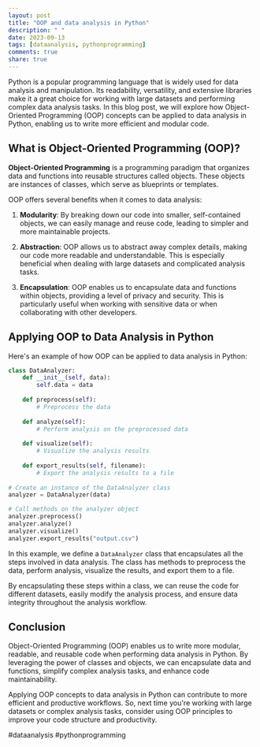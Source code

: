 ```yaml
---
layout: post
title: "OOP and data analysis in Python"
description: " "
date: 2023-09-13
tags: [dataanalysis, pythonprogramming]
comments: true
share: true
---
```


Python is a popular programming language that is widely used for data analysis and manipulation. Its readability, versatility, and extensive libraries make it a great choice for working with large datasets and performing complex data analysis tasks. In this blog post, we will explore how Object-Oriented Programming (OOP) concepts can be applied to data analysis in Python, enabling us to write more efficient and modular code.

## What is Object-Oriented Programming (OOP)?

**Object-Oriented Programming** is a programming paradigm that organizes data and functions into reusable structures called objects. These objects are instances of classes, which serve as blueprints or templates.

OOP offers several benefits when it comes to data analysis:

1. **Modularity**: By breaking down our code into smaller, self-contained objects, we can easily manage and reuse code, leading to simpler and more maintainable projects.

2. **Abstraction**: OOP allows us to abstract away complex details, making our code more readable and understandable. This is especially beneficial when dealing with large datasets and complicated analysis tasks.

3. **Encapsulation**: OOP enables us to encapsulate data and functions within objects, providing a level of privacy and security. This is particularly useful when working with sensitive data or when collaborating with other developers.

## Applying OOP to Data Analysis in Python

Here's an example of how OOP can be applied to data analysis in Python:

```python
class DataAnalyzer:
    def __init__(self, data):
        self.data = data
    
    def preprocess(self):
        # Preprocess the data
        
    def analyze(self):
        # Perform analysis on the preprocessed data
        
    def visualize(self):
        # Visualize the analysis results
        
    def export_results(self, filename):
        # Export the analysis results to a file
    
# Create an instance of the DataAnalyzer class
analyzer = DataAnalyzer(data)

# Call methods on the analyzer object
analyzer.preprocess()
analyzer.analyze()
analyzer.visualize()
analyzer.export_results("output.csv")
```

In this example, we define a `DataAnalyzer` class that encapsulates all the steps involved in data analysis. The class has methods to preprocess the data, perform analysis, visualize the results, and export them to a file.

By encapsulating these steps within a class, we can reuse the code for different datasets, easily modify the analysis process, and ensure data integrity throughout the analysis workflow.

## Conclusion

Object-Oriented Programming (OOP) enables us to write more modular, readable, and reusable code when performing data analysis in Python. By leveraging the power of classes and objects, we can encapsulate data and functions, simplify complex analysis tasks, and enhance code maintainability.

Applying OOP concepts to data analysis in Python can contribute to more efficient and productive workflows. So, next time you're working with large datasets or complex analysis tasks, consider using OOP principles to improve your code structure and productivity.

#dataanalysis #pythonprogramming